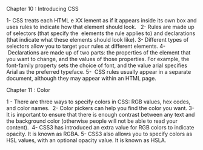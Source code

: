 
 Chapter 10 : Introducing CSS

 
1- CSS treats each HTML e XX lement as if it appears inside
its own box and uses rules to indicate how that
element should look.
  2- Rules are made up of selectors (that specify the
 elements the rule applies to) and declarations (that
indicate what these elements should look like).
3- Different types of selectors allow you to target your
rules at different elements.
4-  Declarations are made up of two parts: the properties
of the element that you want to change, and the values
of those properties. For example, the font-family
property sets the choice of font, and the value arial
specifies Arial as the preferred typeface.
5-  CSS rules usually appear in a separate document,
although they may appear within an HTML page.



Chapter 11 : Color




1 - There are three ways to specify colors in CSS:
RGB values, hex codes, and color names.
 2- Color pickers can help you find the color you want.
3-  It is important to ensure that there is enough contrast
between any text and the background color (otherwise
people will not be able to read your content).
 4- CSS3 has introduced an extra value for RGB colors to
indicate opacity. It is known as RGBA.
5- CSS3 also allows you to specify colors as HSL values,
with an optional opacity value. It is known as HSLA.










